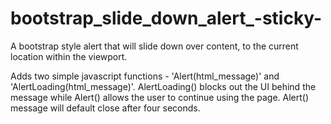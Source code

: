 bootstrap_slide_down_alert_-sticky-
===================================

A bootstrap style alert that will slide down over content, to the current location within the viewport.

Adds two simple javascript functions - 'Alert(html_message)' and 'AlertLoading(html_message)'.
AlertLoading() blocks out the UI behind the message while Alert() allows the user to continue using the page. Alert() message will default close after four seconds.
